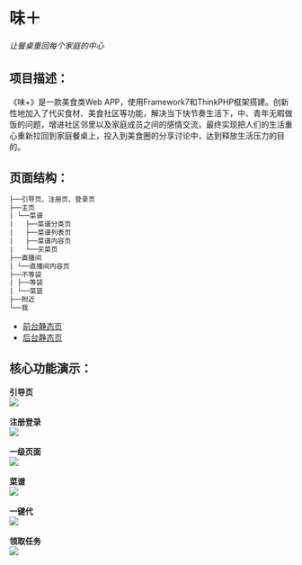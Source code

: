 # 味＋
###### 让餐桌重回每个家庭的中心
## 项目描述：
《味+》是一款美食类Web APP，使用Framework7和ThinkPHP框架搭建。创新性地加入了代买食材、美食社区等功能，解决当下快节奏生活下，中、青年无暇做饭的问题，增进社区邻里以及家庭成员之间的感情交流，最终实现把人们的生活重心重新拉回到家庭餐桌上，投入到美食圈的分享讨论中，达到释放生活压力的目的。
## 页面结构：
````html
├──引导页、注册页、登录页
├──主页
| └──菜谱
|   ├──菜谱分类页
|   ├──菜谱列表页
|   ├──菜谱内容页
|   └──买菜页
├──直播间
| └──直播间内容页
├──不等袋
| ├──等袋
| └──菜篮
├──附近
└──我
````
* [前台静态页](/front/)
* [后台静态页](/back/)
## 核心功能演示：
__引导页__  
<img src="/screenshot/01.gif"><br><br>
__注册登录__  
<img src="/screenshot/02.gif"><br><br>
__一级页面__  
<img src="/screenshot/03.gif"><br><br>
__菜谱__  
<img src="/screenshot/04.gif"><br><br>
__一键代__  
<img src="/screenshot/05.gif"><br><br>
__领取任务__  
<img src="/screenshot/06.gif">
